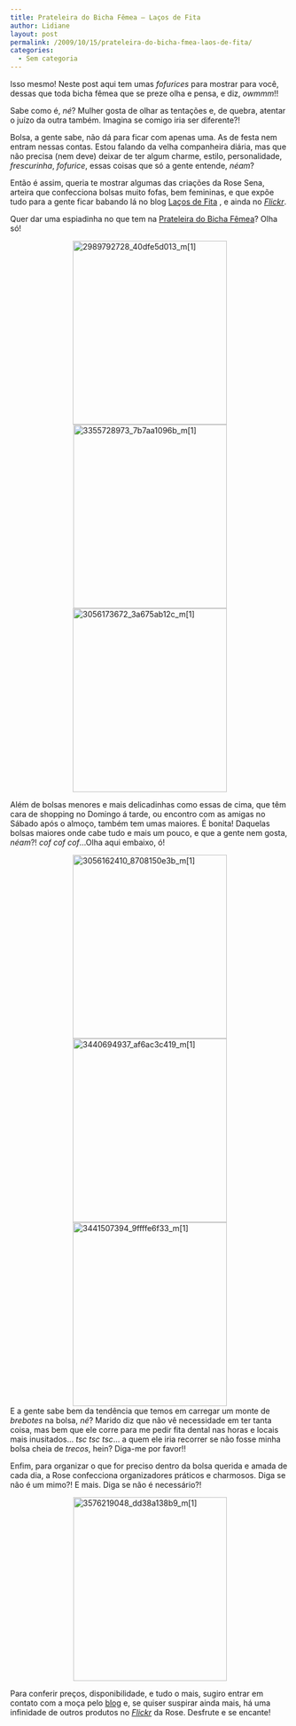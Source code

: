 ```yaml
---
title: Prateleira do Bicha Fêmea – Laços de Fita
author: Lidiane
layout: post
permalink: /2009/10/15/prateleira-do-bicha-fmea-laos-de-fita/
categories:
  - Sem categoria
---
```

Isso mesmo! Neste post aqui tem umas _fofurices_ para mostrar para você, dessas que toda bicha fêmea que se preze olha e pensa, e diz, _owmmm_!! 

Sabe como é, _né_? Mulher gosta de olhar as tentações e, de quebra, atentar o juízo da outra também. Imagina se comigo iria ser diferente?!

Bolsa, a gente sabe, não dá para ficar com apenas uma. As de festa nem entram nessas contas. Estou falando da velha companheira diária, mas que não precisa (nem deve) deixar de ter algum charme, estilo, personalidade, _frescurinha_, _fofurice_, essas coisas que só a gente entende, _néam_?

Então é assim, queria te mostrar algumas das criações da Rose Sena, arteira que confecciona bolsas muito fofas, bem femininas, e que expõe tudo para a gente ficar babando lá no blog <a href="http://lacosdefitabolsaseacessorios.blogspot.com/" target="_blank" rel="noopener noreferrer">Laços de Fita</a> , e ainda no <a href="http://www.flickr.com/photos/rosebolsas/" target="_blank" rel="noopener noreferrer"><em>Flickr</em></a>.

Quer dar uma espiadinha no que tem na [Prateleira do Bicha Fêmea](http://www.trololodemulher.com.br/category/prateleira-bicha-femea/)? Olha só!

[<img title="2989792728_40dfe5d013_m[1]" style="display:block;float:none;margin-left:auto;margin-right:auto;border-width:0;" height="331" alt="2989792728_40dfe5d013_m[1]" src="https://www.trololodemulher.com.br/2009/10/2989792728_40dfe5d013_m1_thumb.jpg" width="278" border="0" />](https://www.trololodemulher.com.br/2009/10/2989792728_40dfe5d013_m1.jpg)[<img title="3355728973_7b7aa1096b_m[1]" style="display:block;float:none;margin-left:auto;margin-right:auto;border-width:0;" height="331" alt="3355728973_7b7aa1096b_m[1]" src="https://www.trololodemulher.com.br/2009/10/3355728973_7b7aa1096b_m1_thumb.jpg" width="277" border="0" />](https://www.trololodemulher.com.br/2009/10/3355728973_7b7aa1096b_m1.jpg)[<img title="3056173672_3a675ab12c_m[1]" style="display:block;float:none;margin-left:auto;margin-right:auto;border-width:0;" height="331" alt="3056173672_3a675ab12c_m[1]" src="https://www.trololodemulher.com.br/2009/10/3056173672_3a675ab12c_m1_thumb.jpg" width="278" border="0" />](https://www.trololodemulher.com.br/2009/10/3056173672_3a675ab12c_m1.jpg) </p> </p> 

Além de bolsas menores e mais delicadinhas como essas de cima, que têm cara de shopping no Domingo á tarde, ou encontro com as amigas no Sábado após o almoço, também tem umas maiores. É bonita! Daquelas bolsas maiores onde cabe tudo e mais um pouco, e que a gente nem gosta, _néam_?! _cof cof cof_…Olha aqui embaixo, ó!

[<img title="3056162410_8708150e3b_m[1]" style="display:block;float:none;margin-left:auto;margin-right:auto;border-width:0;" height="331" alt="3056162410_8708150e3b_m[1]" src="https://www.trololodemulher.com.br/2009/10/3056162410_8708150e3b_m1_thumb.jpg" width="278" border="0" />](https://www.trololodemulher.com.br/2009/10/3056162410_8708150e3b_m1.jpg)[<img title="3440694937_af6ac3c419_m[1]" style="display:block;float:none;margin-left:auto;margin-right:auto;border-width:0;" height="331" alt="3440694937_af6ac3c419_m[1]" src="https://www.trololodemulher.com.br/2009/10/3440694937_af6ac3c419_m1_thumb.jpg" width="278" border="0" />](https://www.trololodemulher.com.br/2009/10/3440694937_af6ac3c419_m1.jpg)[<img title="3441507394_9ffffe6f33_m[1]" style="display:block;float:none;margin-left:auto;margin-right:auto;border-width:0;" height="331" alt="3441507394_9ffffe6f33_m[1]" src="https://www.trololodemulher.com.br/2009/10/3441507394_9ffffe6f33_m1_thumb.jpg" width="278" border="0" />](https://www.trololodemulher.com.br/2009/10/3441507394_9ffffe6f33_m1.jpg) E a gente sabe bem da tendência que temos em carregar um monte de _brebotes_ na bolsa, _né_? Marido diz que não vê necessidade em ter tanta coisa, mas bem que ele corre para me pedir fita dental nas horas e locais mais inusitados… _tsc tsc tsc_… a quem ele iria recorrer se não fosse minha bolsa cheia de _trecos_, hein? Diga-me por favor!!

Enfim, para organizar o que for preciso dentro da bolsa querida e amada de cada dia, a Rose confecciona organizadores práticos e charmosos. Diga se não é um mimo?! E mais. Diga se não é necessário?!

[<img title="3576219048_dd38a138b9_m[1]" style="display:block;float:none;margin-left:auto;margin-right:auto;border-width:0;" height="331" alt="3576219048_dd38a138b9_m[1]" src="https://www.trololodemulher.com.br/2009/10/3576219048_dd38a138b9_m1_thumb.jpg" width="277" border="0" />](https://www.trololodemulher.com.br/2009/10/3576219048_dd38a138b9_m1.jpg) </p> </p> 

Para conferir preços, disponibilidade, e tudo o mais, sugiro entrar em contato com a moça pelo <a href="http://lacosdefitabolsaseacessorios.blogspot.com/" target="_blank" rel="noopener noreferrer">blog</a> e, se quiser suspirar ainda mais, há uma infinidade de outros produtos no _<a href="http://www.flickr.com/photos/rosebolsas/" target="_blank" rel="noopener noreferrer">Flickr</a>_ da Rose. Desfrute e se encante!